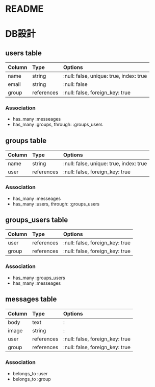 # README

# DB設計

## users table

| Column         | Type           |Options        |
| :------------- | :------------- |:------------- |
| name           | string         |:null: false, unique: true, index: true|
| email          | string         |:null: false   |
| group          | references     |:null: false, foreign_key: true   |

### Association
- has_many :messeages
- has_many :groups, through: :groups_users

## groups table

| Column         | Type           |Options        |
| :------------- | :------------- |:------------- |
| name           | string         |:null: false, unique: true, index: true|
| user           | references     |:null: false, foreign_key: true   |

### Association
- has_many :messeages
- has_many :users, through: :groups_users

## groups_users table

| Column         | Type           |Options        |
| :------------- | :------------- |:------------- |
| user           | references     |:null: false, foreign_key: true|
| group          | references     |:null: false, foreign_key: true|

### Association
- has_many :groups_users
- has_many :messeages

## messages table

| Column         | Type           |Options        |
| :------------- | :------------- |:------------- |
| body           | text           |:              |
| image          | string         |:              |
| user           | references     |:null: false, foreign_key: true|
| group       | references     |:null: false, foreign_key: true|

### Association
- belongs_to :user
- belongs_to :group
